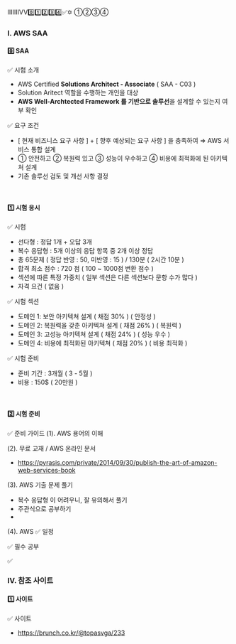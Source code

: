 
ⅠⅡⅢⅣⅤ0️⃣1️⃣2️⃣3️⃣4️⃣✅✡️
①②③④
### Ⅰ. AWS SAA
#### 0️⃣ SAA
✅ 시험 소개
- AWS Certified **Solutions Architect - Associate** ( SAA - C03 )
- Solution Aritect 역할을 수행하는 개인을 대상
- **AWS Well-Archtected Framework 를 기반으로 솔루선**을 설계할 수 있는지 여부 확인

✅ 요구 조건
- [ 현재 비즈니스 요구 사항 ] + [ 향후 예상되는 요구 사항 ] 을 충족하여 ⇒ AWS 서비스 통합 설계
- ① 안전하고 ② 복원력 있고 ③ 성능이 우수하고 ④ 비용에 최적화에 된 아키텍처 설계
- 기존 솔루선 검토 및 개선 사항 결정
<br/>

#### 1️⃣ 시험 응시
✅ 시험
- 선다형 : 정답 1개 + 오답 3개
- 복수 응답형 : 5개 이상의 응답 항목 중 2개 이상 정답
- 총 65문제 ( 정답 반영 : 50, 미반영 : 15 ) / 130분 ( 2시간 10분 )
- 합격 최소 점수 : 720 점 ( 100 ~ 1000점 변환 점수 )
- 섹션에 따른 특정 가중치 ( 일부 섹션은 다른 섹션보다 문항 수가 많다 )
- 자격 요건 ( 없음 )

✅ 시험 섹션
- 도메인 1: 보안 아키텍쳐 설계 ( 채점 30% ) ( 안정성 )
- 도메인 2: 복원력을 갖춘 아키텍쳐 설계 ( 채점 26% ) ( 복원력 )
- 도메인 3: 고성능 아키텍쳐 설계 ( 채점 24% ) ( 성능 우수 )
- 도메인 4: 비용에 최적화된 아키텍쳐 ( 채점 20% ) ( 비용 최적화 )

✅ 시험 준비
- 준비 기간 : 3개월 ( 3 - 5월 )
- 비용 : 150$ ( 20만원 )
<br/>

#### 2️⃣ 시험 준비
✅ 준비 가이드
(1). AWS 용어의 이해

(2). 무료 교재 / AWS 온라인 문서
- https://pyrasis.com/private/2014/09/30/publish-the-art-of-amazon-web-services-book

(3). AWS 기출 문제 풀기
- 복수 응답형 이 어려우니, 잘 유의해서 풀기
- 주관식으로 공부하기
- 
(4). AWS 
✅ 일정

✅ 필수 공부

✅ 

### Ⅳ. 참조 사이트
#### 1️⃣ 사이트
✅ 사이트
- https://brunch.co.kr/@topasvga/233






